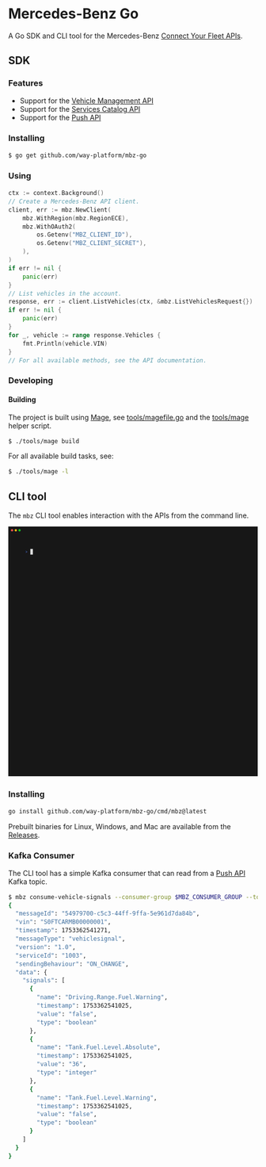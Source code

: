 # Mercedes-Benz Go

A Go SDK and CLI tool for the Mercedes-Benz [Connect Your Fleet APIs](https://developer.mercedes-benz.com/products/connect_your_fleet).

## SDK

### Features

- Support for the [Vehicle Management API](https://developer.mercedes-benz.com/products/connect_your_fleet/specifications/vehicle_management_api)
- Support for the [Services Catalog API](https://developer.mercedes-benz.com/products/connect_your_fleet/specifications/services_catalog_api)
- Support for the [Push API](https://developer.mercedes-benz.com/products/connect_your_fleet/specifications/push_api)

### Installing

```bash
$ go get github.com/way-platform/mbz-go
```

### Using

```go
ctx := context.Background()
// Create a Mercedes-Benz API client.
client, err := mbz.NewClient(
    mbz.WithRegion(mbz.RegionECE),
    mbz.WithOAuth2(
        os.Getenv("MBZ_CLIENT_ID"),
        os.Getenv("MBZ_CLIENT_SECRET"),
    ),
)
if err != nil {
    panic(err)
}
// List vehicles in the account.
response, err := client.ListVehicles(ctx, &mbz.ListVehiclesRequest{})
if err != nil {
    panic(err)
}
for _, vehicle := range response.Vehicles {
    fmt.Println(vehicle.VIN)
}
// For all available methods, see the API documentation.
```

### Developing

#### Building

The project is built using [Mage](https://magefile.org), see
[tools/magefile.go](./tools/magefile.go) and the [tools/mage](./tools/mage)
helper script.

```bash
$ ./tools/mage build
```

For all available build tasks, see:

```bash
$ ./tools/mage -l
```

## CLI tool

The `mbz` CLI tool enables interaction with the APIs from the command line.

<img src="docs/cli.gif" />

### Installing

```bash
go install github.com/way-platform/mbz-go/cmd/mbz@latest
```

Prebuilt binaries for Linux, Windows, and Mac are available from the [Releases](https://github.com/way-platform/mbz-go/releases).

### Kafka Consumer

The CLI tool has a simple Kafka consumer that can read from a [Push
API](https://developer.mercedes-benz.com/products/connect_your_fleet/specifications/push_api)
Kafka topic.

```bash
$ mbz consume-vehicle-signals --consumer-group $MBZ_CONSUMER_GROUP --topic $MBZ_TOPIC
{
  "messageId": "54979700-c5c3-44ff-9ffa-5e961d7da84b",
  "vin": "S0FTCARMB00000001",
  "timestamp": 1753362541271,
  "messageType": "vehiclesignal",
  "version": "1.0",
  "serviceId": "1003",
  "sendingBehaviour": "ON_CHANGE",
  "data": {
    "signals": [
      {
        "name": "Driving.Range.Fuel.Warning",
        "timestamp": 1753362541025,
        "value": "false",
        "type": "boolean"
      },
      {
        "name": "Tank.Fuel.Level.Absolute",
        "timestamp": 1753362541025,
        "value": "36",
        "type": "integer"
      },
      {
        "name": "Tank.Fuel.Level.Warning",
        "timestamp": 1753362541025,
        "value": "false",
        "type": "boolean"
      }
    ]
  }
}
```
